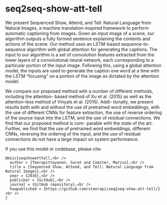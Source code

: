 # seq2seq-show-att-tell
We present Sequenced Show, Attend, and Tell: Natural Language from Natural Images, a machine translation-inspired framework to perform automatic captioning from images. Given an input image of a scene, our algorithm outputs a fully formed sentence explaining the contents and actions of the scene. Our method uses an LSTM-based sequence-to-sequence algorithm with global attention for generating the captions. The input to our algorithm is a set of convolution features extracted from the lower layers of a convolutional neural network, each corresponding to a particular portion of the input image. Following this, using a global attention model, the inputs are used to generate the caption one word at a time with the LSTM “focusing” on a portion of the image as dictated by the attention model.

We compare our proposed method with a number of different methods, including the attention- based method of Xu et al. (2015) as well as the attention-less method of Vinyals et al. (2015). Addi- tionally, we present results both with and without the use of pretrained word embeddings, with the use of different CNNs for feature extraction, the use of reverse ordering of the source input into the LSTM, and the use of residual connections. We find that our proposed method is com- parable with the state of the art. Further, we find that the use of pretrained word embeddings, different CNNs, reversing the ordering of the input, and the use of residual connections do not have a large impact on system performance.

If you use this model or codebase, please cite:

    @misc{seqshowatttell,<br />
      author = {Teerapittayanon, Surat and Comiter, Marcus},<br />
      title = {Sequenced Show, Attend, and Tell: Natural Language from Natural Images},<br />
      year = {2016},<br />
      publisher = {GitHub},<br />
      journal = {GitHub repository},<br />
      howpublished = {https://github.com/steerapi/seq2seq-show-att-tell/}<br />
    }

